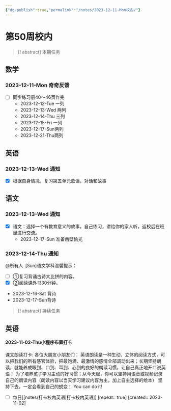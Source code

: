 ```yaml
---
{"dg-publish":true,"permalink":"/notes/2023-12-11-Mon校内/"}
---
```



# 第50周校内
> [! abstract] 本期任务
## 数学
### 2023-12-11-Mon 奇奇反馈
- [ ] 同步练习册40～46页作完
	- 2023-12-12-Tue 一列
	- 2023-12-13-Wed 两列
	- 2023-12-14-Thu 三列
	- 2023-12-15-Fri 一列
	- 2023-12-17-Sun两列
	- 2023-12-21-Thu两列
## 英语
### 2023-12-13-Wed 通知
- [x] 根据自身情况，复习第五单元歌谣，对话和故事
## 语文
### 2023-12-13-Wed 通知
- [x] 语文：选择一个有教育意义的故事，自己练习，讲给你的家人听，返校后在班里进行交流。
	- 2023-12-17-Sun 准备凿壁偷光
### 2023-12-14-Thu 通知
@所有人 
[Sun]语文学科温馨提示：
- [ ] ①复习背诵古诗大比拼的内容。
- [x] ②阅读课外书30分钟。
- 2023-12-16-Sat 背诗
- 2023-12-17-Sun背诗

> [! abstract] 持续任务

## 英语

<div class="transclusion internal-embed is-loaded"><div class="markdown-embed">



#### 2023-11-02-Thu小程序布置打卡


课文朗读打卡:
各位大朋友小朋友们：
      英语朗读是一种生动、立体的阅读方式，可以把我们的所有感官体验，把最饱满、最激情的感情全部调动出来；长期坚持朗读，就能养成眼到、口到、耳到、心到的良好的朗读习惯，让自己真正地开口说英语！
为了培养孩子学习主动的好习惯；从今天起，你可以坚持用语音或视频记录自己的朗读内容（朗读内容以当天学习建议内容为主，加上自主选择的绘本）
坚持下去，一定会看到自己的蜕变！
You can do it! 
- [ ]  每日[[notes/打卡校内英语\|打卡校内英语]]  [repeat:: true]  [created:: 2023-11-02] 


</div></div>

